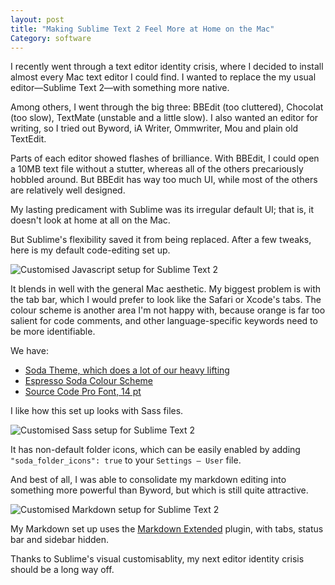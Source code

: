 ```yaml
---
layout: post
title: "Making Sublime Text 2 Feel More at Home on the Mac"
Category: software
---
```


I recently went through a text editor identity crisis, where I decided to install almost every Mac text editor I could find. I wanted to replace the my usual editor—Sublime Text 2—with something more native. 

Among others, I went through the big three: BBEdit (too cluttered), Chocolat (too slow), TextMate (unstable and a little slow). I also wanted an editor for writing, so I tried out Byword, iA Writer, Ommwriter, Mou and plain old TextEdit.

Parts of each editor showed flashes of brilliance. With BBEdit, I could open a 10MB text file without a stutter, whereas all of the others precariously hobbled around. But BBEdit has way too much UI, while most of the others are relatively well designed.

My lasting predicament with Sublime was its irregular default UI; that is, it doesn't look at home at all on the Mac.

But Sublime's flexibility saved it from being replaced. After a few tweaks, here is my default code-editing set up.

![Customised Javascript setup for Sublime Text 2](https://i.cloudup.com/k3RJ2jZ1Fs-2000x2000.png)

It blends in well with the general Mac aesthetic. My biggest problem is with the tab bar, which I would prefer to look like the Safari or Xcode's tabs. The colour scheme is another area I'm not happy with, because orange is far too salient for code comments, and other language-specific keywords need to be more identifiable.

We have: 

- [Soda Theme, which does a lot of our heavy lifting](https://github.com/buymeasoda/soda-theme/)
- [Espresso Soda Colour Scheme](https://github.com/buymeasoda/soda-theme/)
- [Source Code Pro Font, 14 pt](http://www.google.com/fonts/specimen/Source+Code+Pro)

I like how this set up looks with Sass files.

![Customised Sass setup for Sublime Text 2](https://i.cloudup.com/rhyMkuiLHR-1200x1200.png) 

It has non-default folder icons, which can be easily enabled by adding `"soda_folder_icons": true` to your `Settings — User` file.

And best of all, I was able to consolidate my markdown editing into something more powerful than Byword, but which is still quite attractive.

![Customised Markdown setup for Sublime Text 2](https://i.cloudup.com/FyCmA2DVF3-2000x2000.png)

My Markdown set up uses the [Markdown Extended](1) plugin, with tabs, status bar and sidebar hidden.

Thanks to Sublime's visual customisablity, my next editor identity crisis should be a long way off.

